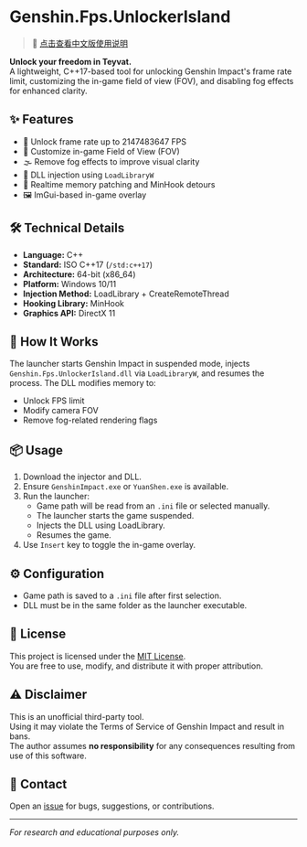 # Genshin.Fps.UnlockerIsland

> 📖 [点击查看中文版使用说明](./README_CN.md)

**Unlock your freedom in Teyvat.**  
A lightweight, C++17-based tool for unlocking Genshin Impact's frame rate limit, customizing the in-game field of view (FOV), and disabling fog effects for enhanced clarity.

## ✨ Features

- 🚀 Unlock frame rate up to 2147483647 FPS
- 🎥 Customize in-game Field of View (FOV)
- 🌫️ Remove fog effects to improve visual clarity
- 🧩 DLL injection using `LoadLibraryW`
- 🔧 Realtime memory patching and MinHook detours
- 🖼️ ImGui-based in-game overlay

## 🛠️ Technical Details

- **Language:** C++
- **Standard:** ISO C++17 (`/std:c++17`)
- **Architecture:** 64-bit (x86_64)
- **Platform:** Windows 10/11
- **Injection Method:** LoadLibrary + CreateRemoteThread
- **Hooking Library:** MinHook
- **Graphics API:** DirectX 11

## 🚀 How It Works

The launcher starts Genshin Impact in suspended mode, injects `Genshin.Fps.UnlockerIsland.dll` via `LoadLibraryW`, and resumes the process. The DLL modifies memory to:

- Unlock FPS limit
- Modify camera FOV
- Remove fog-related rendering flags

## 📦 Usage

1. Download the injector and DLL.
2. Ensure `GenshinImpact.exe` or `YuanShen.exe` is available.
3. Run the launcher:
   - Game path will be read from an `.ini` file or selected manually.
   - The launcher starts the game suspended.
   - Injects the DLL using LoadLibrary.
   - Resumes the game.
4. Use `Insert` key to toggle the in-game overlay.

## ⚙️ Configuration

- Game path is saved to a `.ini` file after first selection.
- DLL must be in the same folder as the launcher executable.

## 📜 License

This project is licensed under the [MIT License](./LICENSE).  
You are free to use, modify, and distribute it with proper attribution.

## ⚠️ Disclaimer

This is an unofficial third-party tool.  
Using it may violate the Terms of Service of Genshin Impact and result in bans.  
The author assumes **no responsibility** for any consequences resulting from use of this software.

## 📩 Contact

Open an [issue](https://github.com/isxlan0/Genshin.Fps.UnlockerIsland/issues) for bugs, suggestions, or contributions.

---

*For research and educational purposes only.*
